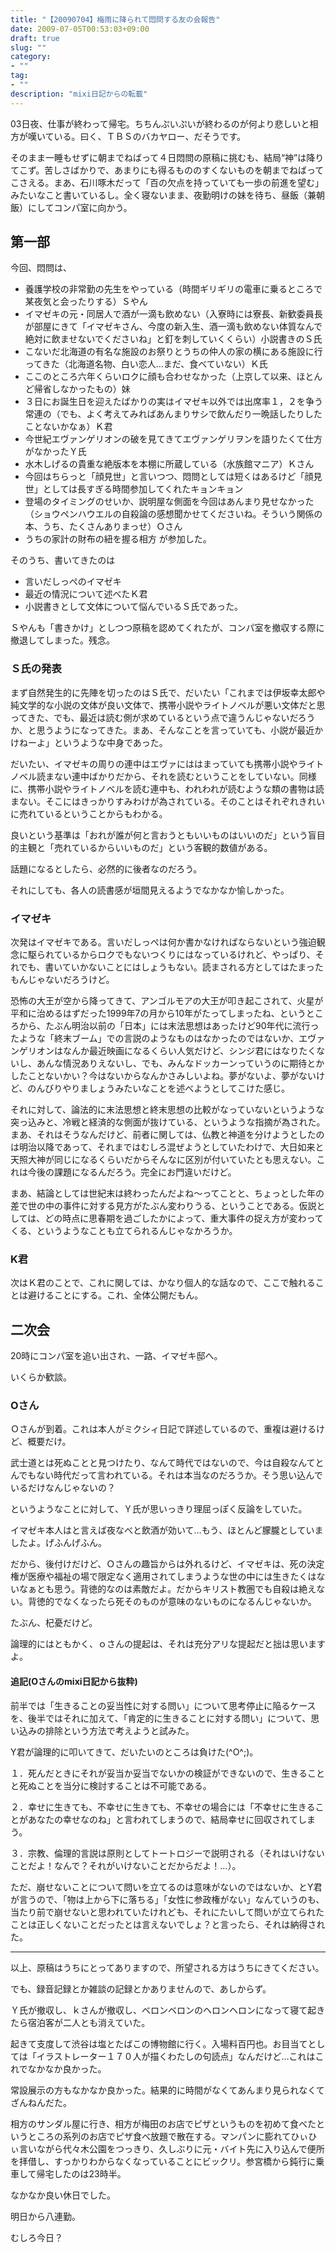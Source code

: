 ```yaml
---
title: "【20090704】梅雨に降られて悶問する友の会報告"
date: 2009-07-05T00:53:03+09:00
draft: true
slug: ""
category:
- ""
tag:
- ""
description: "mixi日記からの転載"
---
```


03日夜、仕事が終わって帰宅。ちちんぷいぷいが終わるのが何より悲しいと相方が嘆いている。曰く、ＴＢＳのバカヤロー、だそうです。

そのまま一睡もせずに朝までねばって４日悶問の原稿に挑むも、結局“神”は降りてこず。苦しさばかりで、あまりにも得るもののすくないものを朝までねばってこさえる。まあ、石川啄木だって「百の欠点を持っていても一歩の前進を望む」みたいなこと書いているし。全く寝ないまま、夜勤明けの妹を待ち、昼飯（兼朝飯）にしてコンパ室に向かう。

第一部
----

今回、悶問は、
* 養護学校の非常勤の先生をやっている（時間ギリギリの電車に乗るところで某夜気と会ったりする）Ｓやん
* イマゼキの元・同居人で酒が一滴も飲めない（入寮時には寮長、新歓委員長が部屋にきて「イマゼキさん、今度の新入生、酒一滴も飲めない体質なんで絶対に飲ませないでくださいね」と釘を刺していくくらい）小説書きのＳ氏
* こないだ北海道の有名な施設のお祭りとうちの仲人の家の横にある施設に行ってきた（北海道名物、白い恋人…まだ、食べていない）Ｋ氏
* ここのところ六年くらいロクに顔も合わせなかった（上京して以来、ほとんど帰省しなかったもの）妹
* ３日にお誕生日を迎えたばかりの実はイマゼキ以外では出席率１，２を争う常連の（でも、よく考えてみればあんまりサシで飲んだり一晩話したりしたことないかなぁ）Ｋ君
* 今世紀エヴァンゲリオンの破を見てきてエヴァンゲリヲンを語りたくて仕方がなかったＹ氏
* 水木しげるの貴重な絶版本を本棚に所蔵している（水族館マニア）Ｋさん
* 今回はちらっと「顔見世」と言いつつ、悶問としては短くはあるけど「顔見世」としては長すぎる時間参加してくれたキョンキョン
* 登場のタイミングのせいか、説明屋な側面を今回はあんまり見せなかった（ショウペンハウエルの自殺論の感想聞かせてくださいね。そういう関係の本、うち、たくさんありまっせ）Ｏさん
* うちの家計の財布の紐を握る相方
が参加した。

そのうち、書いてきたのは

* 言いだしっぺのイマゼキ
* 最近の情況について述べたＫ君
* 小説書きとして文体について悩んでいるＳ氏であった。

Ｓやんも「書きかけ」としつつ原稿を認めてくれたが、コンパ室を撤収する際に撤退してしまった。残念。

### Ｓ氏の発表

まず自然発生的に先陣を切ったのはＳ氏で、だいたい「これまでは伊坂幸太郎や純文学的な小説の文体が良い文体で、携帯小説やライトノベルが悪い文体だと思ってきた、でも、最近は読む側が求めているという点で違うんじゃないだろうか、と思うようになってきた。まあ、そんなことを言っていても、小説が最近かけねーよ」というような中身であった。

だいたい、イマゼキの周りの連中はエヴァにははまっていても携帯小説やライトノベル読まない連中ばかりだから、それを読むということをしていない。同様に、携帯小説やライトノベルを読む連中も、われわれが読むような類の書物は読まない。そこにはきっかりすみわけが為されている。そのことはそれぞれきれいに売れているということからもわかる。

良いという基準は「おれが誰が何と言おうともいいものはいいのだ」という盲目的主観と「売れているからいいものだ」という客観的数値がある。

話題になるとしたら、必然的に後者なのだろう。

それにしても、各人の読書感が垣間見えるようでなかなか愉しかった。

### イマゼキ

次発はイマゼキである。言いだしっぺは何か書かなければならないという強迫観念に駆られているからロクでもないつくりにはなっているけれど、やっぱり、それでも、書いていかないことにはしょうもない。読まされる方としてはたまったもんじゃないだろうけど。

恐怖の大王が空から降ってきて、アンゴルモアの大王が叩き起こされて、火星が平和に治めるはずだった1999年7の月から10年がたってしまったね、というところから、たぶん明治以前の「日本」には末法思想はあったけど90年代に流行ったような「終末ブーム」での言説のようなものはなかったのではないか、エヴァンゲリオンはなんか最近映画になるくらい人気だけど、シンジ君にはなりたくないし、あんな情況ありえないし、でも、みんなドッカーンっていうのに期待とかしたことないかい？今はないからなんかさみしいよね。夢がないよ、夢がないけど、のんびりやりましょうみたいなことを述べようとしてこけた感じ。

それに対して、論法的に末法思想と終末思想の比較がなっていないというような突っ込みと、冷戦と経済的な側面が抜けている、というような指摘が為された。まあ、それはそうなんだけど、前者に関しては、仏教と神道を分けようとしたのは明治以降であって、それまではむしろ混ぜようとしていたわけで、大日如来と天照大神が同じになるくらいだからそんなに区別が付いていたとも思えない。これは今後の課題になるんだろう。完全にお門違いだけど。

まあ、結論としては世紀末は終わったんだよね～ってことと、ちょっとした年の差で世の中の事件に対する見方がたぶん変わりうる、ということである。仮説としては、どの時点に思春期を過ごしたかによって、重大事件の捉え方が変わってくる、というようなことも立てられるんじゃなかろうか。

### K君

次はＫ君のことで、これに関しては、かなり個人的な話なので、ここで触れることは避けることにする。これ、全体公開だもん。

二次会
---

20時にコンパ室を追い出され、一路、イマゼキ邸へ。

いくらか歓談。

### Oさん

Ｏさんが到着。これは本人がミクシィ日記で詳述しているので、重複は避けるけど、概要だけ。

武士道とは死ぬことと見つけたり、なんて時代ではないので、今は自殺なんてとんでもない時代だって言われている。それは本当なのだろうか。そう思い込んでいるだけなんじゃないの？

というようなことに対して、Ｙ氏が思いっきり理屈っぽく反論をしていた。

イマゼキ本人はと言えば夜なべと飲酒が効いて…もう、ほとんど朦朧としていましたよ。げふんげふん。

だから、後付けだけど、Ｏさんの趣旨からは外れるけど、イマゼキは、死の決定権が医療や福祉の場で限定なく適用されてしまうような世の中には生きたくはないなぁとも思う。背徳的なのは素敵だよ。だからキリスト教圏でも自殺は絶えない。背徳的でなくなったら死そのものが意味のないものになるんじゃないか。

たぶん、杞憂だけど。

論理的にはともかく、ｏさんの提起は、それは充分アリな提起だと拙は思いますよ。

#### 追記(Oさんのmixi日記から抜粋)

前半では「生きることの妥当性に対する問い」について思考停止に陥るケースを、後半ではそれに加えて、「肯定的に生きることに対する問い」について、思い込みの排除という方法で考えようと試みた。

Y君が論理的に叩いてきて、だいたいのところは負けた(^O^;)。

１．死んだときにそれが妥当か妥当でないかの検証ができないので、生きることと死ぬことを当分に検討することは不可能である。

２．幸せに生きても、不幸せに生きても、不幸せの場合には「不幸せに生きることがあなたの幸せなのね」と言われてしまうので、結局幸せに回収されてしまう。

３．宗教、倫理的言説は原則としてトートロジーで説明される（それはいけないことだよ！なんで？それがいけないことだからだよ！…）。

ただ、崩せないことについて問いを立てるのは意味がないのではないか、とY君が言うので、「物は上から下に落ちる」「女性に参政権がない」なんていうのも、当たり前で崩せないと思われていたけれども、それにたいして問いが立てられたことは正しくないことだったとは言えないでしょ？と言ったら、それは納得された。

---

以上、原稿はうちにとってありますので、所望される方はうちにきてください。

でも、録音記録とか雑談の記録とかありませんので、あしからず。

Ｙ氏が撤収し、ｋさんが撤収し、ベロンベロンのヘロンヘロンになって寝て起きたら宿泊客が二人とも消えていた。

起きて支度して渋谷は塩とたばこの博物館に行く。入場料百円也。お目当てとしては「イラストレーター１７０人が描くわたしの句読点」なんだけど…これはこれでなかなか良かった。

常設展示の方もなかなか良かった。結果的に時間がなくてあんまり見られなくてざんねんだた。

相方のサンダル屋に行き、相方が梅田のお店でピザというものを初めて食べたというところの系列のお店でピザ食べ放題で散在する。マンパンに膨れてひぃひぃ言いながら代々木公園をつっきり、久しぶりに元・バイト先に入り込んで便所を拝借し、すっかりわからなくなっていることにビックリ。参宮橋から鈍行に乗車して帰宅したのは23時半。

なかなか良い休日でした。

明日から八連勤。

むしろ今日？

